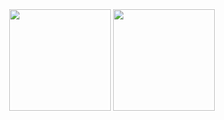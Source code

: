 <div align="center">
  <img height="180em" src="https://github-readme-stats.vercel.app/api?username=wyeth228&count_private=true&show_icons=true&theme=dark" />
  <img height="180em" src="https://github-readme-stats.vercel.app/api/top-langs/?username=wyeth228&theme=dark&layout=compact&langs_count=6" />
</div>

